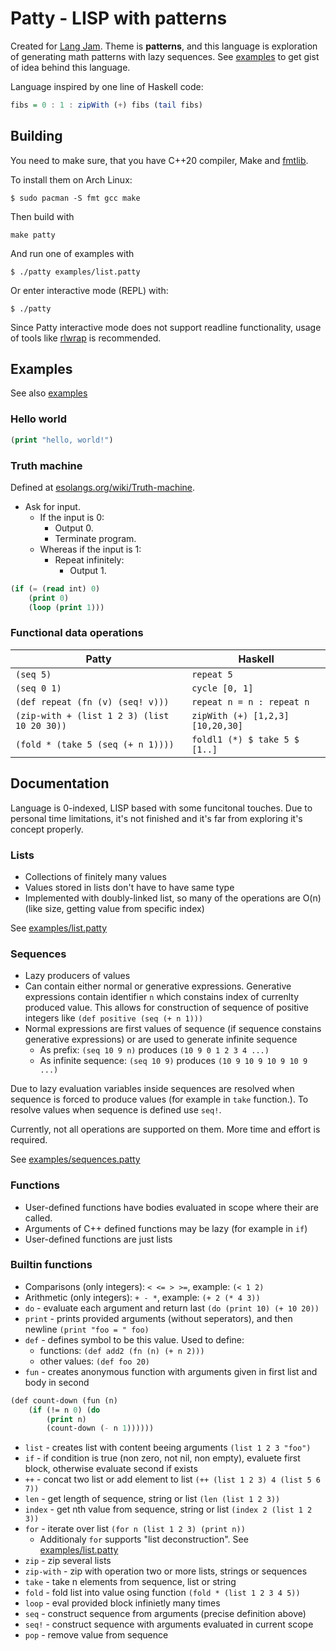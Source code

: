 # Patty - LISP with patterns

Created for [Lang Jam](https://github.com/langjam/jam0002). Theme is **patterns**, and this language is exploration of generating math patterns with lazy sequences. See [examples](examples/) to get gist of idea behind this language.

Language inspired by one line of Haskell code:

```haskell
fibs = 0 : 1 : zipWith (+) fibs (tail fibs)
```

## Building

You need to make sure, that you have C++20 compiler, Make and [fmtlib](https://github.com/fmtlib/fmt).

To install them on Arch Linux:
```console
$ sudo pacman -S fmt gcc make
```

Then build with

```console
make patty
```

And run one of examples with
```console
$ ./patty examples/list.patty
```

Or enter interactive mode (REPL) with:
```console
$ ./patty
```

Since Patty interactive mode does not support readline functionality, usage of tools like [rlwrap](https://github.com/hanslub42/rlwrap) is recommended.

## Examples

See also [examples](examples/)

### Hello world

```lisp
(print "hello, world!")
```

### Truth machine

Defined at [esolangs.org/wiki/Truth-machine](https://esolangs.org/wiki/Truth-machine).

- Ask for input.
	- If the input is 0:
		- Output 0.
		- Terminate program.
	- Whereas if the input is 1:
		- Repeat infinitely:
			- Output 1.

```lisp
(if (= (read int) 0)
	(print 0)
	(loop (print 1)))
```

### Functional data operations

| Patty | Haskell |
| ----- | ------- |
| `(seq 5)` | `repeat 5` |
| `(seq 0 1)` | `cycle [0, 1]` |
| `(def repeat (fn (v) (seq! v)))` | `repeat n = n : repeat n` |
| `(zip-with + (list 1 2 3) (list 10 20 30))` | `zipWith (+) [1,2,3] [10,20,30]` |
| `(fold * (take 5 (seq (+ n 1))))` | `foldl1 (*) $ take 5 $ [1..]` |

## Documentation

Language is 0-indexed, LISP based with some funcitonal touches. Due to personal time limitations, it's not finished and it's far from exploring it's concept properly.

### Lists

- Collections of finitely many values
- Values stored in lists don't have to have same type
- Implemented with doubly-linked list, so many of the operations are O(n) (like size, getting value from specific index)

See [examples/list.patty](examples/list.patty)

### Sequences

- Lazy producers of values
- Can contain either normal or generative expressions. Generative expressions contain identifier `n` which constains index of currenlty produced value. This allows for construction of sequence of positive integers like `(def positive (seq (+ n 1)))`
- Normal expressions are first values of sequence (if sequence constains generative expressions) or are used to generate infinite sequence
	- As prefix: `(seq 10 9 n)` produces `(10 9 0 1 2 3 4 ...)`
	- As infinite sequence: `(seq 10 9)` produces `(10 9 10 9 10 9 10 9 ...)`

Due to lazy evaluation variables inside sequences are resolved when sequence is forced to produce values (for example in `take` function.). To resolve values when sequence is defined use `seq!`.

Currently, not all operations are supported on them. More time and effort is required.

See [examples/sequences.patty](examples/sequences.patty)

### Functions

- User-defined functions have bodies evaluated in scope where their are called.
- Arguments of C++ defined functions may be lazy (for example in `if`)
- User-defined functions are just lists

### Builtin functions


- Comparisons (only integers): `< <= > >=`, example: `(< 1 2)`
- Arithmetic (only integers): `+ - *`, example: `(+ 2 (* 4 3))`
- `do` - evaluate each argument and return last `(do (print 10) (+ 10 20))`
- `print` - prints provided arguments (without seperators), and then newline `(print "foo = " foo)`
- `def` - defines symbol to be this value. Used to define:
	- functions: `(def add2 (fn (n) (+ n 2)))`
	- other values: `(def foo 20)`
- `fun` - creates anonymous function with arguments given in first list and body in second

```lisp
(def count-down (fun (n)
	(if (!= n 0) (do
		(print n)
		(count-down (- n 1))))))
```

- `list` - creates list with content beeing arguments `(list 1 2 3 "foo")`
- `if` - if condition is true (non zero, not nil, non empty), evaluete first block, otherwise evaluate second if exists
- `++` - concat two list or add element to list `(++ (list 1 2 3) 4 (list 5 6 7))`
- `len` - get length of sequence, string or list `(len (list 1 2 3))`
- `index` - get nth value from sequence, string or list `(index 2 (list 1 2 3))`
- `for` - iterate over list `(for n (list 1 2 3) (print n))`
	- Additionaly `for` supports "list deconstruction". See [examples/list.patty](examples/list.patty)
- `zip` - zip several lists
- `zip-with` - zip with operation two or more lists, strings or sequences
- `take` - take n elements from sequence, list or string
- `fold` - fold list into value osing function `(fold * (list 1 2 3 4 5))`
- `loop` - eval provided block infinietly many times
- `seq` - construct sequence from arguments (precise definition above)
- `seq!` - construct sequence with arguments evaluated in current scope
- `pop` - remove value from sequence
